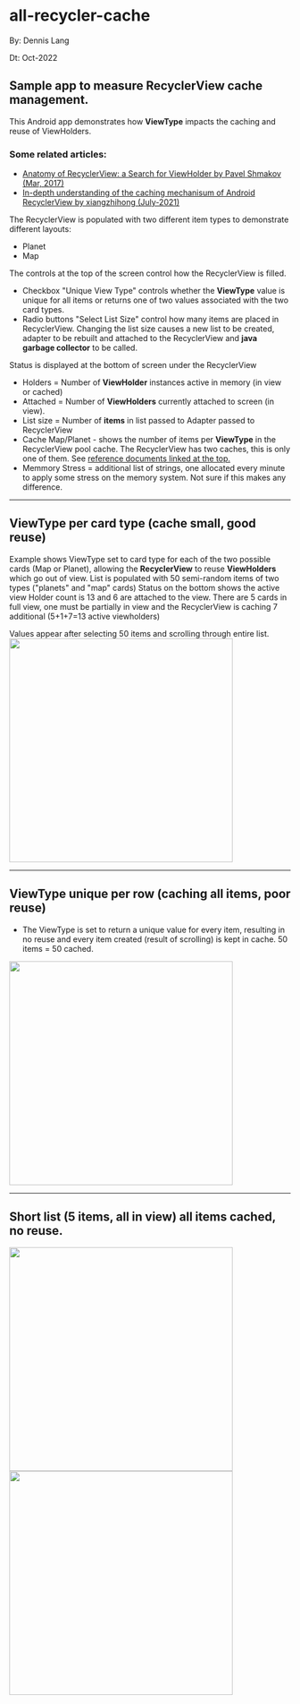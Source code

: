 
# all-recycler-cache

By: Dennis Lang

Dt: Oct-2022

## Sample app to measure RecyclerView cache management. 

This Android app demonstrates how <b>ViewType</b> impacts the caching and reuse of ViewHolders.
 

### Some related articles:
- <a href="https://medium.com/android-news/anatomy-of-recyclerview-part-1-a-search-for-a-viewholder-404ba3453714">
    Anatomy of RecyclerView: a Search for ViewHolder by Pavel Shmakov (Mar, 2017) </a>
- <a href="https://segmentfault.com/a/1190000040421118/en">
    In-depth understanding of the caching mechanisum of Android RecyclerView by xiangzhihong (July-2021)</a>



The RecyclerView is populated with two different item types to demonstrate different layouts:
- Planet 
- Map 

The controls at the top of the screen control how the RecyclerView is filled. 
- Checkbox  "Unique View Type" controls whether the <b>ViewType</b> value is unique for all items 
or returns one of two values associated with the two card types.
- Radio buttons  "Select List Size" control how many items are placed in RecyclerView. 
Changing the list size causes a new list to be created, adapter to be rebuilt and attached to 
the RecyclerView and <b>java garbage collector</b> to be called. 

Status is displayed at the bottom of screen under the RecyclerView
- Holders = Number of <b>ViewHolder</b> instances active in memory (in view or cached)
- Attached = Number of <b>ViewHolders</b> currently attached to screen (in view).
- List size = Number of <b>items</b> in list passed to Adapter passed to RecyclerView
- Cache Map/Planet - shows the number of items per <b>ViewType</b> in the RecyclerView pool cache. 
 The RecyclerView has two caches, this is only one of them. See [reference documents linked at the top.](#Some-related-articles)
- Memmory Stress = additional list of strings, one allocated every minute to apply
some stress on the memory system.  Not sure if this makes any difference. 

<hr>

## ViewType per card type (cache small, good reuse)

Example shows ViewType set to card type for each of the two possible cards (Map or Planet), 
allowing the <b>RecyclerView</b> to reuse <b>ViewHolders</b> which go out of view. 
List is populated with 50 semi-random items of two types ("planets" and "map" cards)
Status on the bottom shows the active view Holder count is 13 and 6 are attached to the view. 
There are 5 cards in full view, one must be partially in view and the RecyclerView is caching 7 additional (5+1+7=13 active viewholders)

Values appear after selecting 50 items and scrolling through entire list.
<img src="images/reuse-50.jpg" width="400" >

<hr>

## ViewType unique per row (caching all items, poor reuse)

- The ViewType is set to return a unique value for every item, resulting in no reuse and 
every item created (result of scrolling) is kept in cache. 50 items = 50 cached. 

<img src="images/unique-50.jpg" width="400" >

<hr>

## Short list (5 items, all in view) all items cached, no reuse.

<img src="images/reuse-5.jpg" width="400">

<img src="images/reuse-5.jpg" width="400">